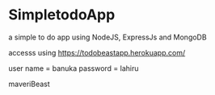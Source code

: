 # SimpletodoApp
a simple to do app using NodeJS, ExpressJs and MongoDB

accesss using https://todobeastapp.herokuapp.com/

user name = banuka
password = lahiru

maveriBeast
